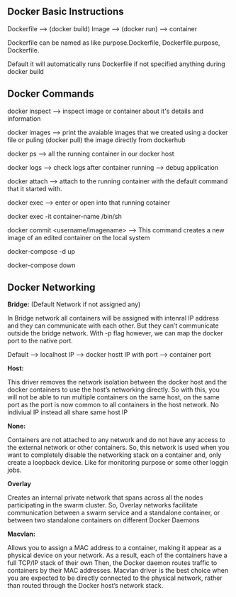 ## Docker Basic Instructions
Dockerfile --> (docker build) Image --> (docker run) --> container 

Dockerfile can be named as like purpose.Dockerfile, Dockerfile.purpose, Dockerfile.

Default it will automatically runs Dockerfile if not specified anything during docker build

## Docker Commands
docker inspect --> inspect image or container about it's details and information

docker images --> print the avaiable images that we created using a docker file or puling (docker pull) the image directly from dockerhub

docker ps --> all the running container in our docker host

docker logs --> check logs after container running --> debug application

docker attach --> attach to the running container with the default command that it started with.

docker exec --> enter or open into that running cotainer

docker exec -it container-name /bin/sh

docker commit <conatainer id> <username/imagename>  --> This command creates a new image of an edited container on the local system

docker-compose -d up

docker-compose down

## Docker Networking
  
**Bridge:** (Default Network if not assigned any)
  
In Bridge network all containers will be assigned with intenral IP address and they can communicate with each other. But they can’t communicate outside the bridge network.
With -p flag however, we can map the docker port to the native port.
  
Default --> localhost IP --> docker hostt IP with port --> container port
  
**Host:**
  
This driver removes the network isolation between the docker host and the docker containers to use the host’s networking directly. So with this, you will not be able to run multiple  containers on the same host, on the same port as the port is now common to all containers in the host network. No indiviual IP instead all share same host IP
  
**None:**
  
Containers are not attached to any network and do not have any access to the external network or other containers. So, this network is used when you want to completely disable the networking stack on a container and, only create a loopback device. Like for monitoring purpose or some other loggin jobs.
  
**Overlay**
  
Creates an internal private network that spans across all the nodes participating in the swarm cluster. So, Overlay networks facilitate communication between a swarm service and a standalone container, or between two standalone containers on different Docker Daemons
  
**Macvlan:**
  
Allows you to assign a MAC address to a container, making it appear as a physical device on your network. As a result, each of the containers have a full TCP/IP stack of their own Then, the Docker daemon routes traffic to containers by their MAC addresses. Macvlan driver is the best choice when you are expected to be directly connected to the physical network, rather than routed through the Docker host’s network stack.
